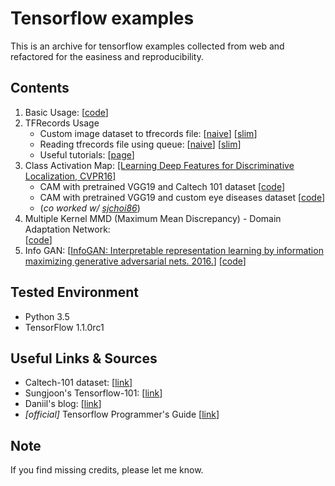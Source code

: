 # Tensorflow examples 

This is an archive for tensorflow examples collected from web and refactored for the easiness and reproducibility. 

## Contents
1. Basic Usage: [[code](https://github.com/itswyri/tensorflow_examples/blob/master/basic_usage.ipynb)]
2. TFRecords Usage
    - Custom image dataset to tfrecords file: [[naive](https://github.com/itswyri/tensorflow_examples/blob/master/convert_to_records_example.ipynb)] 
     [[slim](https://github.com/itswyri/tensorflow_examples/blob/master/convert_to_records_example_slim.ipynb)]
    - Reading tfrecords file using queue: [[naive](https://github.com/itswyri/tensorflow_examples/blob/master/read_records_example.ipynb)] 
     [[slim](https://github.com/itswyri/tensorflow_examples/blob/master/read_records_example_slim.ipynb)]
    - Useful tutorials: [[page](https://github.com/itswyri/tensorflow_examples/blob/master/tfrecords_useful_links.ipynb)]
4. Class Activation Map: [[Learning Deep Features for Discriminative Localization, CVPR16]](http://cnnlocalization.csail.mit.edu)
    - CAM with pretrained VGG19 and Caltech 101 dataset [[code](https://github.com/itswyri/tensorflow_examples/blob/master/cam_vgg.ipynb)]
    - CAM with pretrained VGG19 and custom eye diseases dataset [[code](https://github.com/itswyri/tensorflow_examples/blob/master/cam_vgg_eye.ipynb)]
    - (*co worked w/ [sjchoi86](https://github.com/sjchoi86)*)
5. Multiple Kernel MMD (Maximum Mean Discrepancy) - Domain Adaptation Network:  
   [[code](https://github.com/itswyri/tensorflow_examples/blob/master/mkmmd_dan.ipynb)]
5. Info GAN: [[InfoGAN: Interpretable representation learning by information maximizing generative adversarial nets. 2016.](<https://arxiv.org/abs/1606.03657>)] [[code](https://github.com/itswyri/tensorflow_examples/blob/master/info_gan.ipynb)]

## Tested Environment
- Python 3.5
- TensorFlow 1.1.0rc1

## Useful Links & Sources
- Caltech-101 dataset: [[link](http://www.vision.caltech.edu/Image_Datasets/Caltech101)]
- Sungjoon's Tensorflow-101: [[link](https://github.com/sjchoi86/Tensorflow-101)]
- Daniil's blog: [[link](http://warmspringwinds.github.io)]
- *[official]* Tensorflow Programmer's Guide [[link](https://www.tensorflow.org/programmers_guide/reading_data)]


## Note
If you find missing credits, please let me know. 
